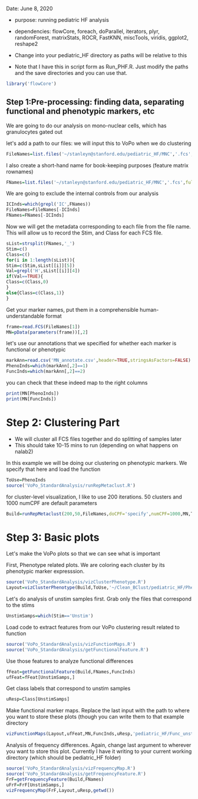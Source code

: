 Date: June 8, 2020

* purpose: running pediatric HF analysis

* dependencies: flowCore, foreach, doParallel, iterators, plyr, randomForest, matrixStats, ROCR, FastKNN, miscTools, viridis, ggplot2, reshape2

* Change into your pediatric_HF directory as paths will be relative to this

* Note that I have this in script form as Run_PHF.R. Just modify the paths and the save directories and you can use that. 

```R
library('flowCore')
```

## Step 1:Pre-processing: finding data, separating functional and phenotypic markers, etc
We are going to do our analysis on mono-nuclear cells, which has granulocytes gated out

let's add a path to our files: we will input this to VoPo when we do clustering

```R
FileNames=list.files('~/stanleyn@stanford.edu/pediatric_HF/MNC','.fcs',full.names=TRUE)
```

I also create a short-hand name for book-keeping purposes (feature matrix rownames)

```R
FNames=list.files('~/stanleyn@stanford.edu/pediatric_HF/MNC','.fcs',full.names=FALSE)
```

We are going to exclude the internal controls from our analysis

```R
ICInds=which(grepl('IC',FNames))
FileNames=FileNames[-ICInds]
FNames=FNames[-ICInds]
```

Now we will get the metadata corresponding to each file from the file name. This will allow us to record the Stim, and Class for each FCS file. 

```R
sList=strsplit(FNames,'_')
Stim=c()
Class=c()
for(i in 1:length(sList)){
Stim=c(Stim,sList[[i]][5])
Val=grepl('H',sList[[i]][4])
if(Val==TRUE){
Class=c(Class,0)
}
else{Class=c(Class,1)}
}
```
Get your marker names, put them in a comprehensible human-understandable format

```R
frame=read.FCS(FileNames[1]) 
MN=pData(parameters(frame))[,2] 
```

let's use our annotations that we specified for whether each marker is functional or phenotypic

```R
markAnn=read.csv('MN_annotate.csv',header=TRUE,stringsAsFactors=FALSE)
PhenoInds=which(markAnn[,2]==1)
FuncInds=which(markAnn[,2]==2)
```

you can check that these indeed map to the right columns
```R
print(MN[PhenoInds])
print(MN[FuncInds])
```

# Step 2: Clustering Part

* We will cluster all FCS files together and do splitting of samples later
* This should take 10-15 mins to run (depending on what happens on nalab2)

In this example we will be doing our clustering on phenotypic markers. We specify that here and load the function

```R
ToUse=PhenoInds
source('VoPo_StandardAnalysis/runRepMetaclust.R')
```
for cluster-level visualization, I like to use 200 iterations. 50 clusters and 1000 numCPF are default parameters

```R
Build=runRepMetaclust(200,50,FileNames,doCPF='specify',numCPF=1000,MN,ToUse,35)
```

# Step 3: Basic plots

Let's make the VoPo plots so that we can see what is important

First, Phenotype related plots. We are coloring each cluster by its phenotypic marker expresssion.  

```R
source('VoPo_StandardAnalysis/vizClusterPhenotype.R')
Layout=vizClusterPhenotype(Build,ToUse,'~/Clean_BClust/pediatric_HF/Phenotype')
```

Let's do analysis of unstim samples first. Grab only the files that correspond to the stims

```R
UnstimSamps=which(Stim=='Unstim')
```

Load code to extract features from our VoPo clustering result related to function

```R
source('VoPo_StandardAnalysis/vizFunctionMaps.R')
source('VoPo_StandardAnalysis/getFunctionalFeature.R')
```

Use those features to analyze functional differences

```R
fFeat=getFunctionalFeature(Build,FNames,FuncInds)
ufFeat=fFeat[UnstimSamps,]
```

Get class labels that correspond to unstim samples

```R
uResp=Class[UnstimSamps]
```

Make functional marker maps. Replace the last input with the path to where you want to store these plots (though you can write them to that example directory

```R
vizFunctionMaps(Layout,ufFeat,MN,FuncInds,uResp,'pediatric_HF/Func_unstim')
```

Analysis of frequency differences. Again, change last argument to wherever you want to store this plot. Currently I have it writing to your current working directory (which should be pediatric_HF folder)

```R
source('VoPo_StandardAnalysis/vizFrequencyMap.R')
source('VoPo_StandardAnalysis/getFrequencyFeature.R')
FrF=getFrequencyFeature(Build,FNames)
uFrF=FrF[UnstimSamps,]
vizFrequencyMap(FrF,Layout,uResp,getwd())
```

